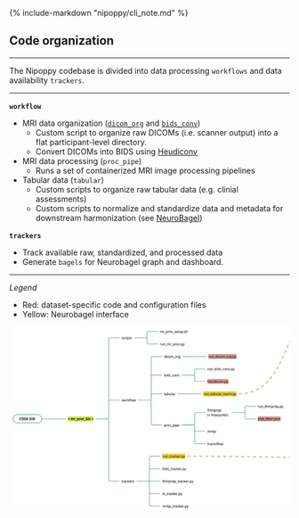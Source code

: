 {%
    include-markdown "nipoppy/cli_note.md"
%}

## Code organization

---

The Nipoppy codebase is divided into data processing `workflows` and data availability `trackers`.

---

**`workflow`**

- MRI data organization ([`dicom_org`](./workflow/dicom_org.md) and [`bids_conv`](./workflow/bids_conv.md))
    - Custom script to organize raw DICOMs (i.e. scanner output) into a flat participant-level directory. 
    - Convert DICOMs into BIDS using [Heudiconv](https://heudiconv.readthedocs.io/en/latest/)
- MRI data processing (`proc_pipe`)
    - Runs a set of containerized MRI image processing pipelines 
- Tabular data (`tabular`)
    - Custom scripts to organize raw tabular data (e.g. clinial assessments)
    - Custom scripts to normalize and standardize data and metadata for downstream harmonization (see [NeuroBagel](../index.md))

**`trackers`**

- Track available raw, standardized, and processed data
- Generate `bagels` for Neurobagel graph and dashboard. 

--- 

*Legend*
- Red: dataset-specific code and configuration files
- Yellow: Neurobagel interface

![code_org](../imgs/code_org.png)
